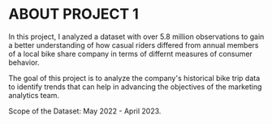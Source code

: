 # ABOUT PROJECT 1

In this project, I analyzed a dataset with over 5.8 million observations to gain a better understanding of how casual riders differed from annual members of a local bike share company in terms of differnt measures of consumer behavior.

The goal of this project is to analyze the company's historical bike trip data to identify trends that can help in advancing the objectives of the marketing analytics team.

Scope of the Dataset: May 2022 - April 2023.
